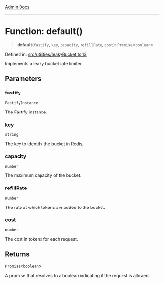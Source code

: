 [Admin Docs](/)

***

# Function: default()

> **default**(`fastify`, `key`, `capacity`, `refillRate`, `cost`): `Promise`\<`boolean`\>

Defined in: [src/utilities/leakyBucket.ts:13](https://github.com/PurnenduMIshra129th/talawa-api/blob/75f0e499b44e2c3bed70cf951ac8ac374317f43b/src/utilities/leakyBucket.ts#L13)

Implements a leaky bucket rate limiter.

## Parameters

### fastify

`FastifyInstance`

The Fastify instance.

### key

`string`

The key to identify the bucket in Redis.

### capacity

`number`

The maximum capacity of the bucket.

### refillRate

`number`

The rate at which tokens are added to the bucket.

### cost

`number`

The cost in tokens for each request.

## Returns

`Promise`\<`boolean`\>

A promise that resolves to a boolean indicating if the request is allowed.
